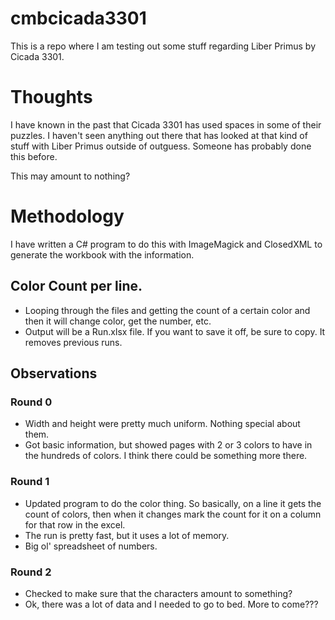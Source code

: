 # cmbcicada3301
This is a repo where I am testing out some stuff regarding Liber Primus by Cicada 3301.

# Thoughts
I have known in the past that Cicada 3301 has used spaces in some of their puzzles.  I haven't seen anything out there that has looked at that kind of stuff with Liber Primus outside of outguess.  Someone has probably done this before.

This may amount to nothing?

# Methodology
I have written a C# program to do this with ImageMagick and ClosedXML to generate the workbook with the information.

## Color Count per line.
- Looping through the files and getting the count of a certain color and then it will change color, get the number, etc.
- Output will be a Run<datetimestamp>.xlsx file.  If you want to save it off, be sure to copy.  It removes previous runs.

## Observations
### Round 0
- Width and height were pretty much uniform.  Nothing special about them.
- Got basic information, but showed pages with 2 or 3 colors to have in the hundreds of colors.  I think there could be something more there.

### Round 1
- Updated program to do the color thing.  So basically, on a line it gets the count of colors, then when it changes mark the count for it on a column for that row in the excel.
- The run is pretty fast, but it uses a lot of memory.
- Big ol' spreadsheet of numbers.

### Round 2
- Checked to make sure that the characters amount to something?
- Ok, there was a lot of data and I needed to go to bed.  More to come???